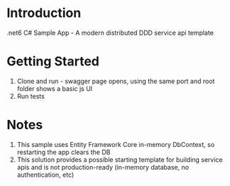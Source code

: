 # Introduction 
.net6 C# Sample App - A modern distributed DDD service api template

# Getting Started
1.	Clone and run - swagger page opens, using the same port and root folder shows a basic js UI
2.	Run tests

# Notes
1. This sample uses Entity Framework Core in-memory DbContext, so restarting the app clears the DB
2. This solution provides a possible starting template for building service apis and is not production-ready (in-memory database, no authentication, etc)

